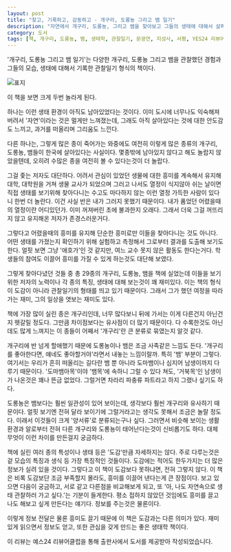 ```yaml
---
layout: post
title: "찾고, 기록하고, 감동하고 - 개구리, 도롱뇽 그리고 뱀 일기"
description: "자연에서 개구리, 도롱뇽, 그리고 뱀을 찾아보고 그들의 생태에 대해서 살펴보는, 마치 일기같은 책이다."
category: 도서
tags: [책, 개구리, 도롱뇽, 뱀, 생태학, 관찰일기, 문광연, 지성사, 서평, YES24 리뷰어클럽]
---
```


'개구리, 도롱뇽 그리고 뱀 일기'는 다양한 개구리, 도롱뇽 그리고 뱀을 관찰했던 경험과
그들의 모습, 생태에 대해서 기록한 관찰일기 형식의 책이다.

![표지](https://lh3.googleusercontent.com/-Dbh8x9cHfMk/WcpfUGMp1bI/AAAAAAAAX64/MWvSu0jYR4QlX8eT7gD5R9PHr-HVtFlugCE0YBhgL/s480/frog-salamander-and-snake-diary-book.jpg)

이 책을 보면 크게 두번 놀라게 된다.

하나는 이런 생태 환경이 아직도 남아있었다는 것이다.
이미 도시에 너무나도 익숙해져 버려서 '자연'이라는 것은 멀게만 느껴졌는데,
그래도 아직 살아있다는 것에 대한 안도감도 느끼고,
과거를 떠올리며 그리움도 느낀다.

다른 하나는,
그렇게 많은 종이 죽어가는 와중에도
여전히 이렇게 많은 종류의 개구리, 도롱뇽, 뱀들이
한국에 살아있다는 사실이다.
몇종밖에 남아있지 않다고 해도 놀랍지 않았을텐데,
오히려 수많은 종을 여전히 볼 수 있다는것이 더 놀랍다.

그걸 좇는 저자도 대단하다.
어려서 관심이 있었던 생물에 대한 흥미를 계속해서 유지해
대학, 대학원을 거쳐 생물 교사가 되었으며
그러고 나서도 열정이 식지않아 쉬는 날이면 직접 생태를 보기위해 찾아다니는 수고도 마다하지 않는
이런 열정 가득한 사람이 있다니 한번 더 놀란다.
이건 사실 반은 내가 그러지 못했기 때문이다.
내가 품었던 어렸을때의 열정이란 어디있던가.
이미 꺼져버린 초에 불과한지 오래다.
그래서 더욱 그걸 꺼뜨리지 않고 유지해온 저자가 존경스러운거다.

그렇다고 어렸을때의 흥미를 유지해
단순한 흥미로만 이들을 찾아다니는 것도 아니다.
어떤 생태를 가졌는지 확인하기 위해 실험하고 측정해서 그로부터 결과를 도출해 보기도 한다.
얼핏 보면 그냥 '애호가'인 것 같지만, 여느 교수 못지 않은 활동도 한다는거다.
학생들의 참여도 이끌어 흥미를 가질 수 있게 하는것도 대단해 보였다.

그렇게 찾아다녔던 것들 중
총 29종의 개구리, 도롱뇽, 뱀을 책에 실었는데
이들을 보기 위한 저자의 노력이나 각 종의 특징, 생태에 대해 보는것이 꽤 재미있다.
이는 책의 형식이 도감이 아니라 관찰일기의 형태를 띄고 있기 때문이다.
그래서 그가 했던 여정을 따라가는 재미, 그의 일상을 엿보는 재미도 있다.

책에 가장 많이 실린 종은 개구리인데,
너무 많다보니 뒤에 가서는 이게 다른건지 아닌건지 헷갈릴 정도다.
그만큼 차이점보다는 유사점이 더 많기 때문이다.
다 수록한것도 아닌데도 많게 느껴지는 이 종들이 어째서 '개구리'란 큰 분류로 묶였는지 알것 같다.

개구리에 반 넘게 할애했기 때문에
도롱뇽이나 뱀은 조금 사족같은 느낌도 든다.
'개구리를 좋아한다면, 얘네도 좋아할거야'라면서 내놓는 느낌이랄까.
특히 '뱀' 부분이 그렇다.
여기서는 우리가 흔히 떠올리는 길다란 뱀 뿐 아니라
도마뱀이나 심지어 남생이까지 다루기 때문이다.
'도마뱀아목'이야 '뱀목'에 속하니 그럴 수 있다 쳐도,
'거북목'인 남생이가 나온것은 꽤나 뜬금 없었다.
그럴거면 차라리 파충류 파트라고 하지 그랬나 싶기도 하다.

도롱뇽은 뱀보다는 훨씬 일관성이 있어 보이는데,
생각보다 훨씬 개구리와 유사하기 때문이다.
얼핏 보기엔 전혀 달라 보이기에 그럴거라고는 생각도 못해서 조금은 놀랄 정도다.
이래서 이것들이 크게 '양서류'로 분류되는구나 싶다.
그러면서 비슷해 보이는 생활 환경과 알로부터
전혀 다른 개구리와 도롱뇽이 태어난다는것이 신비롭기도 하다.
대체 무엇이 이런 차이를 만든걸지 궁금하다.

책에 실린 여러 종의 특성이나 생태 등은 '도감'만큼 자세하지는 않다.
주로 다루는것은 겉 모습의 특징과 생식 등 가장 특징적인 것들이다.
도감에는 적어도 한두가지는 더 많은 정보가 실려 있을 것이다.
그렇다고 이 책이 도감보다 못하냐면, 전혀 그렇지 않다.
이 책은 비록 도감보단 조금 부족할지 몰라도, 흥미를 이끌어 낸다는게 큰 장점이다.
보고 있으면 다음이 궁금하고,
서로 같고 다른점을 비교해보게 되고,
또 '아, 나도 자연속으로 생태 관찰하러 가고 싶다.'는 기분이 들게한다.
평소 접하지 않았던 것임에도 흥미를 끌고 나도 해보고 싶게 만든다는 얘기다.
정보를 주는것은 물론이다.

이렇게 정보 전달은 물론 흥미도 끌기 때문에 이 책은 도감과는 다른 의미가 있다.
재미있게 읽으면서 정보도 얻고, 또한 관심을 갖게 만드는
좋은 생태학 책이다.



<div class="im im-info">
이 리뷰는 예스24 리뷰어클럽을 통해 출판사에서 도서를 제공받아 작성되었습니다.
</div>
